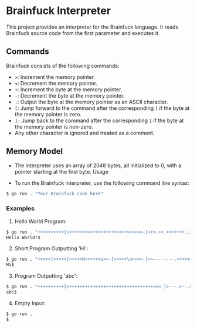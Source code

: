 # Brainfuck Interpreter

This project provides an interpreter for the Brainfuck language. It reads Brainfuck source code from the first parameter and executes it.

## Commands

Brainfuck consists of the following commands:

* `>`: Increment the memory pointer.
* `<`: Decrement the memory pointer.
* `+`: Increment the byte at the memory pointer.
* `-`: Decrement the byte at the memory pointer.
* `.`: Output the byte at the memory pointer as an ASCII character.
* `[`: Jump forward to the command after the corresponding `]` if the byte at the memory pointer is zero.
* `]:` Jump back to the command after the corresponding `[` if the byte at the memory pointer is non-zero.
* Any other character is ignored and treated as a comment.

## Memory Model

* The interpreter uses an array of 2048 bytes, all initialized to 0, with a pointer starting at the first byte.
Usage

* To run the Brainfuck interpreter, use the following command line syntax:

```bash
$ go run . "Your Brainfuck code here"
```

### Examples

1. Hello World Program:

```bash
$ go run . "++++++++++[>+++++++>++++++++++>+++>+<<<<-]>++.>+.+++++++..+++.>++.<<+++++++++++++++.>.+++.------.--------.>+.>."
Hello World!$
```

2. Short Program Outputting 'Hi':

```bash
$ go run . "+++++[>++++[>++++H>+++++i<<-]>>>++\n<<<<-]>>--------.>+++++.>."
Hi$
```

3. Program Outputting 'abc':

```bash
$ go run . "++++++++++[>++++++++++>++++++++++>++++++++++<<<-]>---.>--.>-.>++++++++++."
abc$
```

4. Empty Input:
```bash
$ go run .
$
```